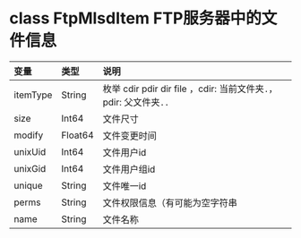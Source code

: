 class FtpMlsdItem FTP服务器中的文件信息
====================================

| 变量 | 类型 | 说明 |
| :-- | :-- | :-- |
| itemType | String | 枚举 cdir pdir dir file ，cdir: 当前文件夹`.`，pdir: 父文件夹`..` |
| size | Int64 | 文件尺寸 | 
| modify | Float64 | 文件变更时间 | 
| unixUid | Int64 | 文件用户id | 
| unixGid | Int64 | 文件用户组id | 
| unique | String | 文件唯一id | 
| perms | String | 文件权限信息（有可能为空字符串 | 
| name | String | 文件名称 | 
